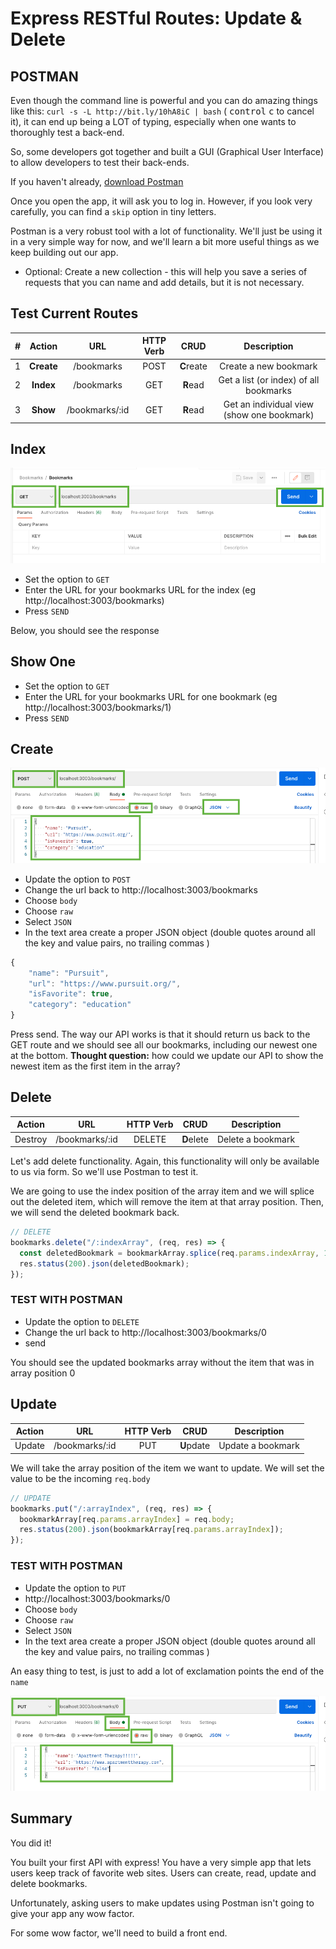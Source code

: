 # Express RESTful Routes: Update & Delete

## POSTMAN

Even though the command line is powerful and you can do amazing things like this: `curl -s -L http://bit.ly/10hA8iC | bash` ( <kbd>control</kbd> <kbd>c</kbd> to cancel it), it can end up being a LOT of typing, especially when one wants to thoroughly test a back-end.

So, some developers got together and built a GUI (Graphical User Interface) to allow developers to test their back-ends.

If you haven't already, [download Postman](https://www.postman.com/downloads/)

Once you open the app, it will ask you to log in. However, if you look very carefully, you can find a `skip` option in tiny letters.

Postman is a very robust tool with a lot of functionality. We'll just be using it in a very simple way for now, and we'll learn a bit more useful things as we keep building out our app.

- Optional: Create a new collection - this will help you save a series of requests that you can name and add details, but it is not necessary.

## Test Current Routes

|  #  |   Action   |      URL       | HTTP Verb |    CRUD    |                Description                 |
| :-: | :--------: | :------------: | :-------: | :--------: | :----------------------------------------: |
|  1  | **Create** |   /bookmarks   |   POST    | **C**reate |           Create a new bookmark            |
|  2  | **Index**  |   /bookmarks   |    GET    |  **R**ead  |   Get a list (or index) of all bookmarks   |
|  3  |  **Show**  | /bookmarks/:id |    GET    |  **R**ead  | Get an individual view (show one bookmark) |

## Index

![Get all bookmarks](./assets/postman-index.png)

- Set the option to `GET`
- Enter the URL for your bookmarks URL for the index (eg http://localhost:3003/bookmarks)
- Press `SEND`

Below, you should see the response

## Show One

- Set the option to `GET`
- Enter the URL for your bookmarks URL for one bookmark (eg http://localhost:3003/bookmarks/1)
- Press `SEND`

## Create

![Create bookmark](./assets/postman-create.png)

- Update the option to `POST`
- Change the url back to http://localhost:3003/bookmarks
- Choose `body`
- Choose `raw`
- Select `JSON`
- In the text area create a proper JSON object (double quotes around all the key and value pairs, no trailing commas )

```js
{
    "name": "Pursuit",
    "url": "https://www.pursuit.org/",
    "isFavorite": true,
    "category": "education"
}
```

Press send. The way our API works is that it should return us back to the GET route and we should see all our bookmarks, including our newest one at the bottom. **Thought question:** how could we update our API to show the newest item as the first item in the array?

## Delete

| Action  |      URL       | HTTP Verb |    CRUD    |    Description    |
| :-----: | :------------: | :-------: | :--------: | :---------------: |
| Destroy | /bookmarks/:id |  DELETE   | **D**elete | Delete a bookmark |

Let's add delete functionality. Again, this functionality will only be available to us via form. So we'll use Postman to test it.

We are going to use the index position of the array item and we will splice out the deleted item, which will remove the item at that array position. Then, we will send the deleted bookmark back.

```js
// DELETE
bookmarks.delete("/:indexArray", (req, res) => {
  const deletedBookmark = bookmarkArray.splice(req.params.indexArray, 1);
  res.status(200).json(deletedBookmark);
});
```

### TEST WITH POSTMAN

- Update the option to `DELETE`
- Change the url back to http://localhost:3003/bookmarks/0
- send

You should see the updated bookmarks array without the item that was in array position 0

## Update

| Action |      URL       | HTTP Verb |    CRUD    |    Description    |
| :----: | :------------: | :-------: | :--------: | :---------------: |
| Update | /bookmarks/:id |    PUT    | **U**pdate | Update a bookmark |

We will take the array position of the item we want to update. We will set the value to be the incoming `req.body`

```js
// UPDATE
bookmarks.put("/:arrayIndex", (req, res) => {
  bookmarkArray[req.params.arrayIndex] = req.body;
  res.status(200).json(bookmarkArray[req.params.arrayIndex]);
});
```

### TEST WITH POSTMAN

- Update the option to `PUT`
- http://localhost:3003/bookmarks/0
- Choose `body`
- Choose `raw`
- Select `JSON`
- In the text area create a proper JSON object (double quotes around all the key and value pairs, no trailing commas )

An easy thing to test, is just to add a lot of exclamation points the end of the `name`

![Postman Update](./assets/postman-update.png)

## Summary

You did it!

You built your first API with express!
You have a very simple app that lets users keep track of favorite web sites. Users can create, read, update and delete bookmarks.

Unfortunately, asking users to make updates using Postman isn't going to give your app any wow factor.

For some wow factor, we'll need to build a front end.
